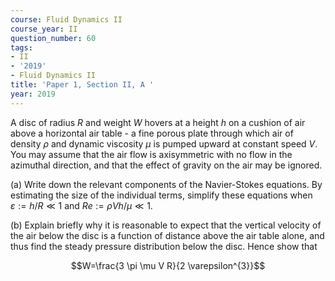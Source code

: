 ```yaml
---
course: Fluid Dynamics II
course_year: II
question_number: 60
tags:
- II
- '2019'
- Fluid Dynamics II
title: 'Paper 1, Section II, A '
year: 2019
---
```




A disc of radius $R$ and weight $W$ hovers at a height $h$ on a cushion of air above a horizontal air table - a fine porous plate through which air of density $\rho$ and dynamic viscosity $\mu$ is pumped upward at constant speed $V$. You may assume that the air flow is axisymmetric with no flow in the azimuthal direction, and that the effect of gravity on the air may be ignored.

(a) Write down the relevant components of the Navier-Stokes equations. By estimating the size of the individual terms, simplify these equations when $\varepsilon:=h / R \ll 1$ and $R e:=\rho V h / \mu \ll 1$.

(b) Explain briefly why it is reasonable to expect that the vertical velocity of the air below the disc is a function of distance above the air table alone, and thus find the steady pressure distribution below the disc. Hence show that

$$W=\frac{3 \pi \mu V R}{2 \varepsilon^{3}}$$